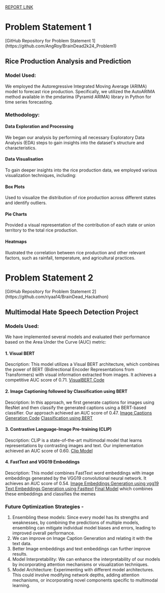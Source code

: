 [REPORT LINK](https://www.canva.com/design/DAGBi0HYSrE/_hTD0LN3rP47EzJ-18ctQA/view?utm_content=DAGBi0HYSrE&utm_campaign=designshare&utm_medium=link&utm_source=editor)

<h1>Problem Statement 1</h1>
[GitHub Repository for Problem Statement 1](https://github.com/AngRoy/BrainDead2k24_Problem1)

<h2>Rice Production Analysis and Prediction</h2>

<h3>Model Used:</h3>
We employed the Autoregressive Integrated Moving Average (ARIMA) model to forecast rice production. Specifically, we utilized the AutoARIMA method available in the pmdarima (Pyramid ARIMA) library in Python for time series forecasting.

<h3>Methodology:</h3>

<h4>Data Exploration and Processing</h4>
We began our analysis by performing all necessary Exploratory Data Analysis (EDA) steps to gain insights into the dataset's structure and characteristics.

<h4>Data Visualisation</h4>
To gain deeper insights into the rice production data, we employed various visualization techniques, including:

<h4>Box Plots</h4> Used to visualize the distribution of rice production across different states and identify outliers.
<h4>Pie Charts</h4> Provided a visual representation of the contribution of each state or union territory to the total rice production.
<h4>Heatmaps</h4> Illustrated the correlation between rice production and other relevant factors, such as rainfall, temperature, and agricultural practices.

<h1>Problem Statement 2</h1>
[GitHub Repository for Problem Statement 2](https://github.com/riyaa14/BrainDead_Hackathon)

<h2>Multimodal Hate Speech Detection Project</h2>

<h3>Models Used:</h3>
We have implemented several models and evaluated their performance based on the Area Under the Curve (AUC) metric:

<h4>1. Visual BERT</h4>

Description: This model utilizes a Visual BERT architecture, which combines the power of BERT (Bidirectional Encoder Representations from Transformers) with visual information extracted from images. It achieves a competitive AUC score of 0.71.
[VisualBERT Code](https://github.com/riyaa14/BrainDead_Hackathon/blob/main/VisualBERT.ipynb)

<H4>2. Image Captioning followed by Classification using BERT</H4>

Description: In this approach, we first generate captions for images using ResNet and then classify the generated captions using a BERT-based classifier. Our approach achieved an AUC score of 0.47.
[Image Captions Generation Code](https://github.com/riyaa14/BrainDead_Hackathon/blob/main/image_captioning.ipynb)
[Classification using BERT](https://github.com/riyaa14/BrainDead_Hackathon/blob/main/BERT_Model.ipynb)

<h4>3. Contrastive Language-Image Pre-training (CLIP)</h4>

Description: CLIP is a state-of-the-art multimodal model that learns representations by contrasting images and text. Our implementation achieved an AUC score of 0.60.
[Clip Model](https://github.com/riyaa14/BrainDead_Hackathon/blob/main/CLIP_Model.ipynb)

<h4>4. FastText and VGG19 Embeddings</h4>

Description: This model combines FastText word embeddings with image embeddings generated by the VGG19 convolutional neural network. It achieves an AUC score of 0.54.
[Image Embeddings Generation using vgg19](https://github.com/riyaa14/BrainDead_Hackathon/blob/main/vgg19-Image-embeddings-generation.ipynb)
[Text Embeddings Generation using Fasttext](https://github.com/riyaa14/BrainDead_Hackathon/fasttext-text-embeddings-generation.ipynb)
[Final Model](https://github.com/riyaa14/BrainDead_Hackathon/blob/main/FastText%2BVGG19_Embeddings.ipynb) which combines these embeddings and classifies the memes 

<h3> Future Optimization Strategies - </h3>

1. Ensembling these models: Since every model has its strengths and weaknesses, by combining the predictions of multiple models, ensembling can mitigate individual model biases and errors, leading to improved overall performance.
2. We can improve on Image Caption Generation and relating it with the text data.
3. Better Image embeddings and text embeddings can further improve results.
4. Model Interpretability: We can enhance the interpretability of our models by incorporating attention mechanisms or visualization techniques.
5. Model Architecture: Experimenting with different model architectures. This could involve modifying network depths, adding attention mechanisms, or incorporating novel components specific to multimodal learning. 
